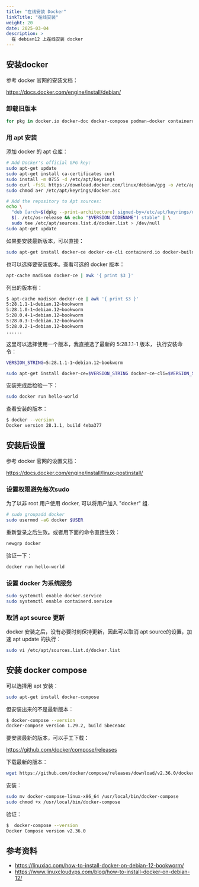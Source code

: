 ```yaml
---
title: "在线安装 Docker"
linkTitle: "在线安装"
weight: 20
date: 2025-03-04
description: >
  在 debian12 上在线安装 docker
---
```


## 安装docker

参考 docker 官网的安装文档：

https://docs.docker.com/engine/install/debian/

### 卸载旧版本

```bash
for pkg in docker.io docker-doc docker-compose podman-docker containerd runc; do sudo apt-get remove $pkg; done
```

### 用 apt 安装

添加 docker 的 apt 仓库：

```bash
# Add Docker's official GPG key:
sudo apt-get update
sudo apt-get install ca-certificates curl
sudo install -m 0755 -d /etc/apt/keyrings
sudo curl -fsSL https://download.docker.com/linux/debian/gpg -o /etc/apt/keyrings/docker.asc
sudo chmod a+r /etc/apt/keyrings/docker.asc

# Add the repository to Apt sources:
echo \
  "deb [arch=$(dpkg --print-architecture) signed-by=/etc/apt/keyrings/docker.asc] https://download.docker.com/linux/debian \
  $(. /etc/os-release && echo "$VERSION_CODENAME") stable" | \
  sudo tee /etc/apt/sources.list.d/docker.list > /dev/null
sudo apt-get update
```

如果要安装最新版本，可以直接：

```bash
sudo apt-get install docker-ce docker-ce-cli containerd.io docker-buildx-plugin docker-compose-plugin
```

也可以选择要安装版本。查看可选的 docker 版本：

```bash
apt-cache madison docker-ce | awk '{ print $3 }'
```

列出的版本有：

```bash
$ apt-cache madison docker-ce | awk '{ print $3 }'
5:28.1.1-1~debian.12~bookworm
5:28.1.0-1~debian.12~bookworm
5:28.0.4-1~debian.12~bookworm
5:28.0.3-1~debian.12~bookworm
5:28.0.2-1~debian.12~bookworm
......
 ```

这里可以选择使用一个版本，我直接选了最新的 5:28.1.1-1 版本， 执行安装命令：

```bash
VERSION_STRING=5:28.1.1-1~debian.12~bookworm

sudo apt-get install docker-ce=$VERSION_STRING docker-ce-cli=$VERSION_STRING containerd.io docker-buildx-plugin docker-compose-plugin
```

安装完成后检验一下：

```bash
sudo docker run hello-world
```

查看安装的版本：

```bash
$ docker --version
Docker version 28.1.1, build 4eba377
```

## 安装后设置

参考 docker 官网的设置文档：

https://docs.docker.com/engine/install/linux-postinstall/

### 设置权限避免每次sudo

为了以非 root 用户使用 docker, 可以将用户加入 "docker" 组.

```bash
# sudo groupadd docker
sudo usermod -aG docker $USER
```

重新登录之后生效。或者用下面的命令直接生效：

```bash
newgrp docker
```

验证一下：

```bash
docker run hello-world
```

### 设置 docker 为系统服务

```bash
sudo systemctl enable docker.service
sudo systemctl enable containerd.service
```

### 取消 apt source 更新

docker 安装之后，没有必要时刻保持更新，因此可以取消 apt source的设置，加速 apt update 的执行：

```bash
sudo vi /etc/apt/sources.list.d/docker.list
```

## 安装 docker compose

可以选择用 apt 安装：

```bash
sudo apt-get install docker-compose
```

但安装出来的不是最新版本：

```bash
$ docker-compose --version
docker-compose version 1.29.2, build 5becea4c
```

要安装最新的版本，可以手工下载：

https://github.com/docker/compose/releases

下载最新的版本： 

```bash
wget https://github.com/docker/compose/releases/download/v2.36.0/docker-compose-linux-x86_64
```

安装：

```bash
sudo mv docker-compose-linux-x86_64 /usr/local/bin/docker-compose
sudo chmod +x /usr/local/bin/docker-compose
```

验证：

```bash
$  docker-compose --version
Docker Compose version v2.36.0
```


## 参考资料

- https://linuxiac.com/how-to-install-docker-on-debian-12-bookworm/
- https://www.linuxcloudvps.com/blog/how-to-install-docker-on-debian-12/